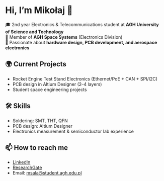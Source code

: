 # Hi, I’m Mikołaj 👋

🎓 2nd year Electronics & Telecommunications student at **AGH University of Science and Technology**  
🚀 Member of **AGH Space Systems** (Electronics Division)  
🔧 Passionate about **hardware design, PCB development, and aerospace electronics**  

## 🌍 Current Projects
- Rocket Engine Test Stand Electronics (Ethernet/PoE + CAN + SPI/I2C)
- PCB design in Altium Designer (2–4 layers)
- Student space engineering projects

## 🛠 Skills
- Soldering: SMT, THT, QFN
- PCB design: Altium Designer
- Electronics measurement & semiconductor lab experience

## 📫 How to reach me
- [LinkedIn](https://www.linkedin.com/in/mikołaj-sala-51256433a/)
- [ResearchGate](https://www.researchgate.net/profile/Mikolaj-Sala)
- Email: msala@student.agh.edu.pl
